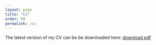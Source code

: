 ```yaml
---
layout: page
title: "CV"
order: 99
permalink: /cv
---
```


The latest version of my CV can be be downloaded here: [download pdf](/documents/cv.pdf)
